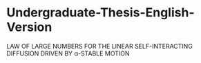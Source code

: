 # Undergraduate-Thesis-English-Version
LAW OF LARGE NUMBERS FOR THE LINEAR SELF-INTERACTING DIFFUSION DRIVEN BY α-STABLE MOTION
